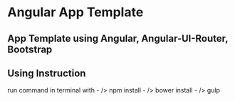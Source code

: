 Angular App Template
===

App Template using Angular, Angular-UI-Router, Bootstrap
---

Using Instruction
-
  run command in terminal with
    - /> npm install
    - /> bower install
    - /> gulp
